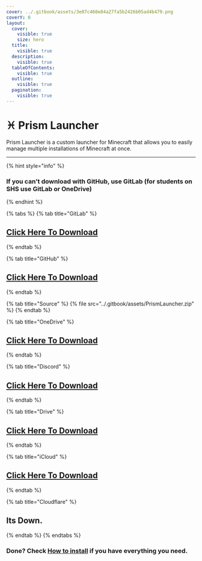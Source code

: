```yaml
---
cover: ../.gitbook/assets/3e07c460e84a27fa5b2426b05ad4b479.png
coverY: 0
layout:
  cover:
    visible: true
    size: hero
  title:
    visible: true
  description:
    visible: true
  tableOfContents:
    visible: true
  outline:
    visible: true
  pagination:
    visible: true
---
```


# ♓ Prism Launcher

Prism Launcher is a custom launcher for Minecraft that allows you to easily manage multiple installations of Minecraft at once.

***

{% hint style="info" %}
### If you can't download with GitHub, use GitLab (for students on SHS use GitLab or OneDrive)
{% endhint %}

{% tabs %}
{% tab title="GitLab" %}
## [Click Here To Download](https://gitlab.com/fozalors/fountaine/-/raw/main/apps/PrismLauncher.zip)
{% endtab %}

{% tab title="GitHub" %}
## [Click Here To Download](https://github.com/golfista/fountaine/raw/main/apps/PrismLauncher.zip)
{% endtab %}

{% tab title="Source" %}
{% file src="../.gitbook/assets/PrismLauncher.zip" %}
{% endtab %}

{% tab title="OneDrive" %}
## [Click Here To Download](https://1drv.ms/u/s!AkX2q12uku0fgfEEm-XPiyk2cQghow?e=b1oNhf)
{% endtab %}

{% tab title="Discord" %}
## [Click Here To Download](https://cdn.discordapp.com/attachments/1113994556787146843/1151692315337961592/PrismLauncher.zip)
{% endtab %}

{% tab title="Drive" %}
## [Click Here To Download](https://drive.google.com/file/d/1nhlU6XhPfIYt8iawYrdf1M8ZZlO64fy\_/view?usp=drive\_link)
{% endtab %}

{% tab title="iCloud" %}
## [Click Here To Download](https://www.icloud.com/iclouddrive/062qqwSBCgY079LEkQMpTmiqw#PrismLauncher)
{% endtab %}

{% tab title="Cloudflare" %}
## Its Down.
{% endtab %}
{% endtabs %}

### Done? Check [How to install](../how-to-install/) if you have everything you need.
